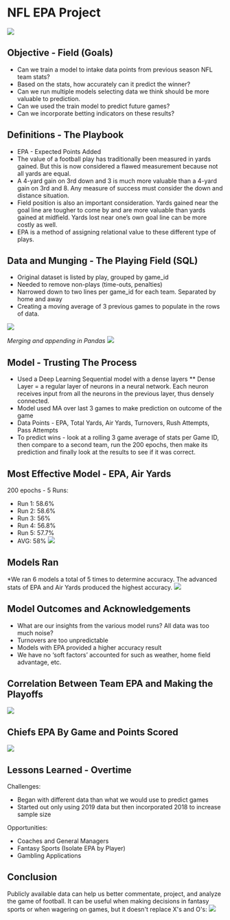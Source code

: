 # NFL EPA Project

![](Images/champions.jpg)

## Objective - Field (Goals)
* Can we train a model to intake data points from previous season NFL team stats?
* Based on the stats, how accurately can it predict the winner?
* Can we run multiple models selecting data we think should be more valuable to prediction.
* Can we used the train model to predict future games?
* Can we incorporate betting indicators on these results?

## Definitions - The Playbook
* EPA - Expected Points Added
* The value of a football play has traditionally been measured in yards gained.  But this is now considered a flawed measurement because not all yards are equal. 
* A 4-yard gain on 3rd down and 3 is much more valuable than a 4-yard gain on 3rd and 8. Any measure of success must consider the down and distance situation.
* Field position is also an important consideration. Yards gained near the goal line are tougher to come by and are more valuable than yards gained at midfield. Yards lost near one’s own goal line can be more costly as well.
* EPA is a method of assigning relational value to these different type of plays.

## Data and Munging - The Playing Field (SQL)
* Original dataset is listed by play, grouped by game_id
* Needed to remove non-plays (time-outs, penalties)
* Narrowed down to two lines per game_id for each team. Separated by home and away
* Creating a moving average of 3 previous games to populate in the rows of data. 

![](Images/SQL.png)

*Merging and appending in Pandas*
![](Images/pandas.png)

## Model - Trusting The Process
* Used a Deep Learning Sequential model with a dense layers
** Dense Layer = a regular layer of neurons in a neural network. Each neuron receives input from all the neurons in the previous layer, thus densely connected.
* Model used MA over last 3 games to make prediction on outcome of the game
* Data Points - EPA, Total Yards, Air Yards, Turnovers, Rush Attempts, Pass Attempts
* To predict wins - look at a rolling 3 game average of stats per Game ID, then compare to a second team, run the 200 epochs, then make its prediction and finally look at the results to see if it was correct.

## Most Effective Model - EPA, Air Yards
200 epochs - 5 Runs: 
* Run 1: 58.6%
* Run 2: 58.6%
* Run 3: 56%
* Run 4: 56.8%
* Run 5: 57.7%
* AVG: 58%
![](Images/effmodel.png)

## Models Ran
*We ran 6 models a total of 5 times to determine accuracy. The advanced stats of EPA and Air Yards produced the highest accuracy.
![](Images/teamtotalEPA.png)

## Model Outcomes and Acknowledgements
* What are our insights from the various model runs?  All data was too much noise?  
* Turnovers are too unpredictable
* Models with EPA provided a higher accuracy result
* We have no ‘soft factors’ accounted for such as weather, home field advantage, etc.

## Correlation Between Team EPA and Making the Playoffs
![](Images/AllTeamsEPA.png)

## Chiefs EPA By Game and Points Scored
![](Images/ChiefsEPAByGame.png)

## Lessons Learned - Overtime
Challenges:
* Began with different data than what we would use to predict games
* Started out only using 2019 data but then incorporated 2018 to increase sample size

Opportunities:
* Coaches and General Managers
* Fantasy Sports (Isolate EPA by Player)
* Gambling Applications

## Conclusion
Publicly available data can help us better commentate, project, and analyze the game of football. It can be useful when making decisions in fantasy sports or when wagering on games, but it doesn't replace X's and O's:
![](Images/TurningPoint.png)

